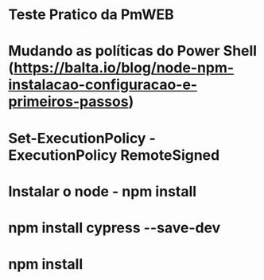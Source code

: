 # Teste Pratico da PmWEB

# Mudando as políticas do Power Shell (https://balta.io/blog/node-npm-instalacao-configuracao-e-primeiros-passos)

# Set-ExecutionPolicy -ExecutionPolicy RemoteSigned

# Instalar o node - npm install

# npm install cypress --save-dev

# npm install
